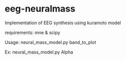 # eeg-neuralmass
Implementation of EEG synthesis using kuramoto model

requirements: 
mne &
scipy

Usage: neural_mass_model.py band_to_plot

Ex: neural_mass_model.py Alpha
